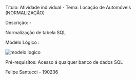 Título: Atividade individual - Tema: Locação de Automóveis (NORMALIZAÇÃO)

Descrição: -

Normalização de tabela SQL

Modelo Lógico :

![modelo logico](https://github.com/FeSantuccii/AF-Banco-de-Dados/assets/166468895/906138d1-c99f-45af-901e-42994ac61a0c)


Pré-requisítos: Acesso á qualquer banco de dados SQL

Felipe Santucci - 190236
